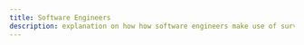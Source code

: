 ```yaml
---
title: Software Engineers
description: explanation on how how software engineers make use of surveilr.
---
```

